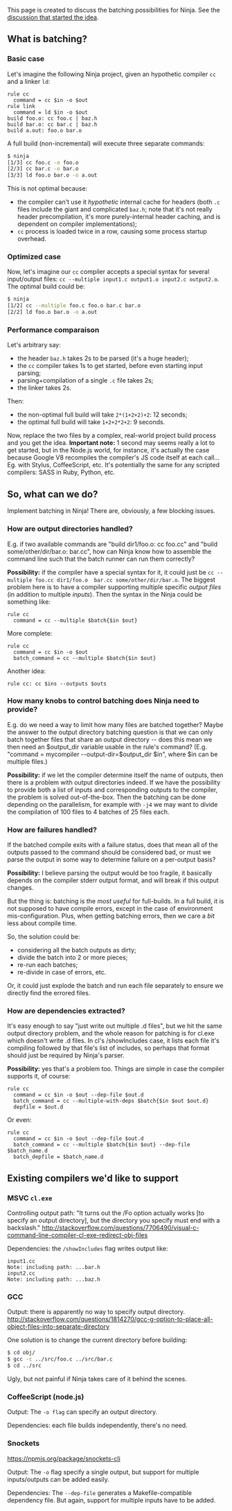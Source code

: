 This page is created to discuss the batching possibilities for Ninja. See the [discussion that started the idea](https://groups.google.com/d/msg/ninja-build/kLq69BGRec8/Yb2MaiRMwEUJ).

## What is batching?

### Basic case

Let's imagine the following Ninja project, given an hypothetic compiler `cc` and a linker `ld`:

```ninja
rule cc
  command = cc $in -o $out
rule link
  command = ld $in -o $out
build foo.o: cc foo.c | baz.h
build bar.o: cc bar.c | baz.h
build a.out: foo.o bar.o
```

A full build (non-incremental) will execute three separate commands:

```sh
$ ninja
[1/3] cc foo.c -o foo.o
[2/3] cc bar.c -o bar.o
[3/3] ld foo.o bar.o -o a.out
```

This is not optimal because:

* the compiler can't use it *hypothetic* internal cache for headers (both `.c` files include the giant and complicated `baz.h`; note that it's not really header precompilation, it's more purely-internal header caching, and is dependent on compiler implementations);
* `cc` process is loaded twice in a row, causing some process startup overhead.

### Optimized case

Now, let's imagine our `cc` compiler accepts a special syntax for several input/output files: `cc --multiple input1.c output1.o input2.c output2.o`. The optimal build could be:

```sh
$ ninja
[1/2] cc --multiple foo.c foo.o bar.c bar.o
[2/2] ld foo.o bar.o -o a.out
```

### Performance comparaison

Let's arbitrary say:

* the header `baz.h` takes 2s to be parsed (it's a huge header);
* the `cc` compiler takes 1s to get started, before even starting input parsing;
* parsing+compilation of a single `.c` file takes 2s;
* the linker takes 2s.

Then:

* the non-optimal full build will take `2*(1+2+2)+2`: 12 seconds;
* the optimal full build will take `1+2+2*2+2`: 9 seconds.

Now, replace the two files by a complex, real-world project build process and you get the idea. **Important note:** 1 second may seems really a lot to get started, but in the Node.js world, for instance, it's actually the case because Google V8 recompiles the compiler's JS code itself at each call... Eg. with Stylus, CoffeeScript, etc. It's potentially the same for any scripted compilers: SASS in Ruby, Python, etc.

## So, what can we do?

Implement batching in Ninja! There are, obviously, a few blocking issues.

### How are output directories handled?

E.g. if two available commands are "build dir1/foo.o: cc foo.cc" and "build some/other/dir/bar.o: bar.cc", how can Ninja know how to assemble the command line such that the batch runner can run them correctly?

**Possibility:** if the compiler have a special syntax for it, it could just be `cc --multiple foo.cc dir1/foo.o  bar.cc some/other/dir/bar.o`. The biggest problem here is to have a compiler supporting multiple specific *output files* (in addition to multiple *inputs*). Then the syntax in the Ninja could be something like:

```ninja
rule cc
  command = cc --multiple $batch{$in $out}
```

More complete:

```ninja
rule cc
  command = cc $in -o $out
  batch_command = cc --multiple $batch{$in $out}
```

Another idea:

```ninja
rule cc: cc $ins --outputs $outs
```

### How many knobs to control batching does Ninja need to provide? 

E.g. do we need a way to limit how many files are batched together?  Maybe the answer to the output directory batching question is that we can only batch together files that share an output directory -- does this mean we then need an $output_dir variable usable in the rule's command?  (E.g. "command = mycompiler --output-dir=$output_dir $in", where $in can be multiple files.)

**Possibility:** if we let the compiler determine itself the name of outputs, then there is a problem with output directories indeed. If we have the possibility to provide both a list of inputs and corresponding outputs to the compiler, the problem is solved out-of-the-box. Then the batching can be done depending on the parallelism, for example with `-j4` we may want to divide the compilation of 100 files to 4 batches of 25 files each.

### How are failures handled?

If the batched compile exits with a failure status, does that mean all of the outputs passed to the command should be considered bad, or must we parse the output in some way to determine failure on a per-output basis?

**Possibility:** I believe parsing the output would be too fragile, it basically depends on the compiler stderr output format, and will break if this output changes.

But the thing is: batching is the *most useful* for full-builds. In a full build, it is not supposed to have compile errors, except in the case of environment mis-configuration. Plus, when getting batching errors, then we care a *bit* less about compile time.

So, the solution could be:

* considering all the batch outputs as dirty;
* divide the batch into 2 or more pieces;
* re-run each batches;
* re-divide in case of errors, etc.

Or, it could just explode the batch and run each file separately to ensure we directly find the errored files.

### How are dependencies extracted?

It's easy enough to say "just write out multiple .d files", but we hit the same output directory problem, and the whole reason for patching is for cl.exe which doesn't write .d files.  In cl's /showIncludes case, it lists each file it's compiling followed by that file's list of includes, so perhaps that format should just be required by Ninja's parser.

**Possibility:** yes that's a problem too. Things are simple in case the compiler supports it, of course:

```ninja
rule cc
  command = cc $in -o $out --dep-file $out.d
  batch_command = cc --multiple-with-deps $batch{$in $out $out.d}
  depfile = $out.d
```

Or even:

```ninja
rule cc
  command = cc $in -o $out --dep-file $out.d
  batch_command = cc --multiple $batch{$in $out} --dep-file $batch_name.d
  batch_depfile = $batch_name.d
```

## Existing compilers we'd like to support

### MSVC `cl.exe`

Controlling output path: "It turns out the /Fo option actually works [to specify an output directory], but the directory you specify must end with a backslash."
http://stackoverflow.com/questions/7706490/visual-c-command-line-compiler-cl-exe-redirect-obj-files

Dependencies: the `/showIncludes` flag writes output like:
```
input1.cc
Note: including path: ...bar.h
input2.cc
Note: including path: ...baz.h
```

### GCC

Output: there is apparently no way to specify output directory.
http://stackoverflow.com/questions/1814270/gcc-g-option-to-place-all-object-files-into-separate-directory

One solution is to change the current directory before building:
```sh
$ cd obj/
$ gcc -c ../src/foo.c ../src/bar.c
$ cd ../src
```

Ugly, but not painful if Ninja takes care of it behind the scenes.

### CoffeeScript (node.js)

Output: The `-o flag` can specify an output directory.

Dependencies: each file builds independently, there's no need.

### Snockets

https://npmjs.org/package/snockets-cli

Output: The `-o` flag specify a single output, but support for multiple inputs/outputs can be added easily.

Dependencies: The `--dep-file` generates a Makefile-compatible dependency file. But again, support for multiple inputs have to be added.
